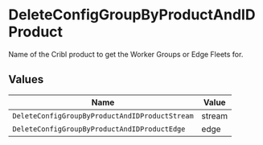 # DeleteConfigGroupByProductAndIDProduct

Name of the Cribl product to get the Worker Groups or Edge Fleets for.


## Values

| Name                                           | Value                                          |
| ---------------------------------------------- | ---------------------------------------------- |
| `DeleteConfigGroupByProductAndIDProductStream` | stream                                         |
| `DeleteConfigGroupByProductAndIDProductEdge`   | edge                                           |